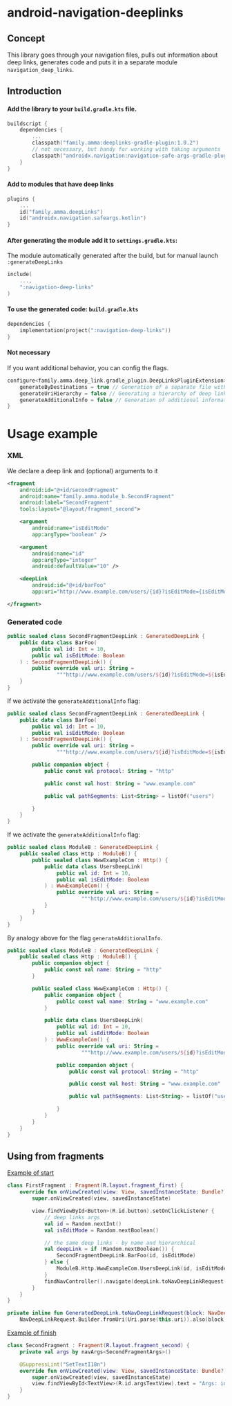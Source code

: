 # android-navigation-deeplinks
## Concept
This library goes through your navigation files, pulls out information about deep links, generates code and puts it in a separate module `navigation_deep_links`.

## Introduction
#### Add the library to your `build.gradle.kts` file.
```kotlin
buildscript {
    dependencies {
        ...
        classpath("family.amma:deeplinks-gradle-plugin:1.0.2")
        // not necessary, but handy for working with taking arguments
        classpath("androidx.navigation:navigation-safe-args-gradle-plugin:2.3.5")
    }
}
```
#### Add to modules that have deep links
```kotlin
plugins {
    ...
    id("family.amma.deepLinks")
    id("androidx.navigation.safeargs.kotlin")
}
```
#### After generating the module add it to `settings.gradle.kts`:
The module automatically generated after the build, but for manual launch `:generateDeepLinks`
```kotlin
include(
    ...,
    ":navigation-deep-links"
)
```
#### To use the generated code: `build.gradle.kts`
```kotlin
dependencies {
    implementation(project(":navigation-deep-links"))
}
```
#### Not necessary 
If you want additional behavior, you can config the flags. 
```kotlin
configure<family.amma.deep_link.gradle_plugin.DeepLinksPluginExtension> {
    generateByDestinations = true // Generation of a separate file with deep links for each destination. 
    generateUriHierarchy = false // Generating a hierarchy of deep links based on their url.
    generateAdditionalInfo = false // Generation of additional information for all types of generation: names, protocol, host and path segments.
}
```

# Usage example
### XML
We declare a deep link and (optional) arguments to it
```xml
<fragment
    android:id="@+id/secondFragment"
    android:name="family.amma.module_b.SecondFragment"
    android:label="SecondFragment"
    tools:layout="@layout/fragment_second">

    <argument
        android:name="isEditMode"
        app:argType="boolean" />

    <argument
        android:name="id"
        app:argType="integer"
        android:defaultValue="10" />

    <deepLink
        android:id="@+id/barFoo"
        app:uri="http://www.example.com/users/{id}?isEditMode={isEditMode}" />

</fragment>
```
### Generated code
```kotlin
public sealed class SecondFragmentDeepLink : GeneratedDeepLink {
    public data class BarFoo(
        public val id: Int = 10,
        public val isEditMode: Boolean
    ) : SecondFragmentDeepLink() {
        public override val uri: String =
                """http://www.example.com/users/${id}?isEditMode=${isEditMode}"""
    }
}
```
If we activate the `generateAdditionalInfo` flag:
```kotlin
public sealed class SecondFragmentDeepLink : GeneratedDeepLink {
    public data class BarFoo(
        public val id: Int = 10,
        public val isEditMode: Boolean
    ) : SecondFragmentDeepLink() {
        public override val uri: String =
                """http://www.example.com/users/${id}?isEditMode=${isEditMode}"""

        public companion object {
            public const val protocol: String = "http"

            public const val host: String = "www.example.com"

            public val pathSegments: List<String> = listOf("users")

        }
    }
}
```

If we activate the `generateAdditionalInfo` flag:
```kotlin
public sealed class ModuleB : GeneratedDeepLink {
    public sealed class Http : ModuleB() {
        public sealed class WwwExampleCom : Http() {
            public data class UsersDeepLink(
                public val id: Int = 10,
                public val isEditMode: Boolean
            ) : WwwExampleCom() {
                public override val uri: String =
                        """http://www.example.com/users/${id}?isEditMode=${isEditMode}"""
            }
        }
    }
}
```
By analogy above for the flag `generateAdditionalInfo`.
```kotlin
public sealed class ModuleB : GeneratedDeepLink {
    public sealed class Http : ModuleB() {
        public companion object {
            public const val name: String = "http"
        }

        public sealed class WwwExampleCom : Http() {
            public companion object {
                public const val name: String = "www.example.com"
            }

            public data class UsersDeepLink(
                public val id: Int = 10,
                public val isEditMode: Boolean
            ) : WwwExampleCom() {
                public override val uri: String =
                        """http://www.example.com/users/${id}?isEditMode=${isEditMode}"""

                public companion object {
                    public const val protocol: String = "http"

                    public const val host: String = "www.example.com"

                    public val pathSegments: List<String> = listOf("users")

                }
            }
        }
    }
}
```

## Using from fragments
[Example of start](https://github.com/AMMA-Family/android-navigation-deeplinks/blob/master/sample/module-a/src/main/kotlin/family/amma/module_a/FirstFragment.kt)
```kotlin
class FirstFragment : Fragment(R.layout.fragment_first) {
    override fun onViewCreated(view: View, savedInstanceState: Bundle?) {
        super.onViewCreated(view, savedInstanceState)

        view.findViewById<Button>(R.id.button).setOnClickListener {
            // deep links args
            val id = Random.nextInt()
            val isEditMode = Random.nextBoolean()

            // the same deep links - by name and hierarchical
            val deepLink = if (Random.nextBoolean()) {
                SecondFragmentDeepLink.BarFoo(id, isEditMode)
            } else {
                ModuleB.Http.WwwExampleCom.UsersDeepLink(id, isEditMode)
            }
            findNavController().navigate(deepLink.toNavDeepLinkRequest())
        }
    }
}

private inline fun GeneratedDeepLink.toNavDeepLinkRequest(block: NavDeepLinkRequest.Builder.() -> Unit = {}) =
    NavDeepLinkRequest.Builder.fromUri(Uri.parse(this.uri)).also(block).build()
```
[Example of finish](https://github.com/AMMA-Family/android-navigation-deeplinks/blob/master/sample/module-b/src/main/kotlin/family/amma/module_b/SecondFragment.kt)
```kotlin
class SecondFragment : Fragment(R.layout.fragment_second) {
    private val args by navArgs<SecondFragmentArgs>()

    @SuppressLint("SetTextI18n")
    override fun onViewCreated(view: View, savedInstanceState: Bundle?) {
        super.onViewCreated(view, savedInstanceState)
        view.findViewById<TextView>(R.id.argsTextView).text = "Args: id = ${args.id}, isEditMode = ${args.isEditMode}"
    }
}
```